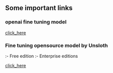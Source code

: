 ## Some important links 

### openai fine tuning model 

[click_here](https://platform.openai.com/docs/guides/supervised-fine-tuning)

### Fine tuning opensource model  by Unsloth 
:-  Free edition
:- Enterprise editions

[click_here](https://github.com/unslothai/unsloth.git)

